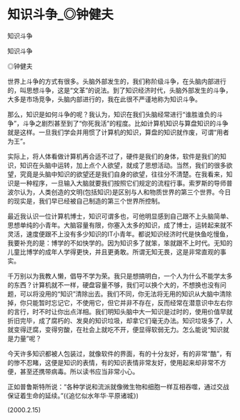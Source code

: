 # 知识斗争_◎钟健夫

知识斗争

知识斗争

◎钟健夫

世界上斗争的方式有很多。头脑外部发生的，我们称阶级斗争，在头脑内部进行的，叫思想斗争，这是“文革”的说法。到了知识经济时代，头脑外部发生的斗争，大多是市场竞争，头脑内部进行的，我在此很不严谨地称为知识斗争。

那么，知识是如何斗争的呢？我认为，知识在我们头脑经常进行“谁胜谁负的斗争”，斗争之剧烈甚至到了“你死我活”的程度。比如计算机知识与算盘知识的斗争就是这样。一旦我们学会并用惯了计算机的知识，算盘的知识就作废，可谓“用者为王”。

实际上，将人体看做计算机再合适不过了，硬件是我们的身体，软件是我们的知识，知识在头脑中运转，加上点个人欲望，就成了思想活动。当然，我们的很多欲望，究竟是头脑中知识的欲望还是我们自身的欲望，往往分不清楚。在我看来，知识是一种程序，一旦输入大脑就要我们按照它们规定的流程行事。索罗斯的导师普波尔认为，人类创造的文明(包括知识)是区别与人和物质世界的第三个世界。今日的现实是，我们早已经被自己制造的第三个世界所控制。

最近我认识一位计算机博士，知识可谓多也，可他明显感到自己跟不上头脑简单、思想单纯的小青年。大脑容量有限，你塞入太多的知识，成了博士，运转起来就不灵活，速度便跟不上没有多少知识的IT小青年。都说知识经济时代是快鱼吃慢鱼，我要补充的是：博学的不如快学的。因为知识多了就笨，笨就跟不上时代。无知的儿童比博学的成年人学得更快，并且更勇敢。所谓无知无畏，这是非常直观的事实。

千万别以为我教人懒，倡导不学为荣。我只是想搞明白，一个人为什么不能学太多的东西？计算机就不一样，硬盘容量不够，我们可以换个大的，不想换也没有问题，可以将没用的“知识”清除出去。我们不同，你无法将无用的知识从大脑中清除掉，你只能暂时忘记它，不使用它，但它并非不存在，反而经常在潜意识中左右你的言行，时不时让你出点洋相。我们明知头脑中大一知识是过时的，使用价值早就折旧完毕，成了腐朽的、发臭的知识垃圾，却拿它们毫无办法。知识垃圾多了，人就变得迂腐，变得穷酸，在社会上就吃不开，便显得软弱无力。怎么能说“知识就是力量”呢？

今天许多知识都被人包装过，就像软件的界面，有的十分友好，有的非常“酷”，有的惨不忍睹，这便是知识的表情，有的知识表情非常友好，使用起来却非常不方便，甚至还携带病毒。所以读书应当非常小心。

正如普鲁斯特所说：“各种学说和流派就像微生物和细胞一样互相吞噬，通过交战保证着生命的延续。”(《追忆似水年华·平原诸城》)

(2000.2.15)